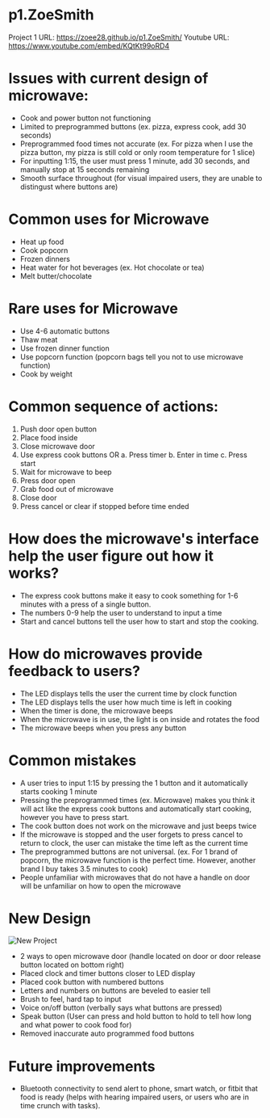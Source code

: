 # p1.ZoeSmith
Project 1 URL: https://zoee28.github.io/p1.ZoeSmith/
Youtube URL: https://www.youtube.com/embed/KQtKt99oRD4


# Issues with current design of microwave:
- Cook and power button not functioning
- Limited to preprogrammed buttons (ex. pizza, express cook, add 30 seconds)
- Preprogrammed food times not accurate (ex. For pizza when I use the pizza button, my pizza is still cold or only room temperature for 1 slice)
- For inputting 1:15, the user must press 1 minute, add 30 seconds, and manually stop at 15 seconds remaining
- Smooth surface throughout (for visual impaired users, they are unable to distingust where buttons are)

# Common uses for Microwave
- Heat up food
-	Cook popcorn
-	Frozen dinners
-	Heat water for hot beverages (ex. Hot chocolate or tea)
-	Melt butter/chocolate

# Rare uses for Microwave
-	Use 4-6 automatic buttons
-	Thaw meat
-	Use frozen dinner function
-	Use popcorn function (popcorn bags tell you not to use microwave function)
-	Cook by weight

# Common sequence of actions:
1.	Push door open button
2.	Place food inside
3.	Close microwave door
4.	Use express cook buttons OR
a.	Press timer
b.	Enter in time 
c.	Press start
5.	Wait for microwave to beep
6.	Press door open 
7.	Grab food out of microwave
8.	Close door
9.	Press cancel or clear if stopped before time ended 

# How does the microwave's interface help the user figure out how it works?
-	The express cook buttons make it easy to cook something for 1-6 minutes with a press of a single button. 
-	The numbers 0-9 help the user to understand to input a time
-	Start and cancel buttons tell the user how to start and stop the cooking. 

# How do microwaves provide feedback to users?
-	The LED displays tells the user the current time by clock function
-	The LED displays tells the user how much time is left in cooking
-	When the timer is done, the microwave beeps
-	When the microwave is in use, the light is on inside and rotates the food
-	The microwave beeps when you press any button

# Common mistakes
-	A user tries to input 1:15 by pressing the 1 button and it automatically starts cooking 1 minute
-	Pressing the preprogrammed times (ex. Microwave) makes you think it will act like the express cook buttons and automatically start cooking, however you have to press start.
-	The cook button does not work on the microwave and just beeps twice 
-	If the microwave is stopped and the user forgets to press cancel to return to clock, the user can mistake the time left as the current time
-	The preprogrammed buttons are not universal. (ex. For 1 brand of popcorn, the microwave function is the perfect time. However, another brand I buy takes 3.5 minutes to cook)
-	People unfamiliar with microwaves that do not have a handle on door will be unfamiliar on how to open the microwave

# New Design
![New Project](https://user-images.githubusercontent.com/74264662/109454979-2b0e5f80-7a1b-11eb-9f80-b42c37af8471.jpg)
- 2 ways to open microwave door (handle located on door or door release button located on bottom right)
- Placed clock and timer buttons closer to LED display
- Placed cook button with numbered buttons
- Letters and numbers on buttons are beveled to easier tell 
- Brush to feel, hard tap to input
- Voice on/off button (verbally says what buttons are pressed)
- Speak button (User can press and hold button to hold to tell how long and what power to cook food for)
- Removed inaccurate auto programmed food buttons

# Future improvements
- Bluetooth connectivity to send alert to phone, smart watch, or fitbit that food is ready (helps with hearing impaired users, or users who are in time crunch with tasks).



